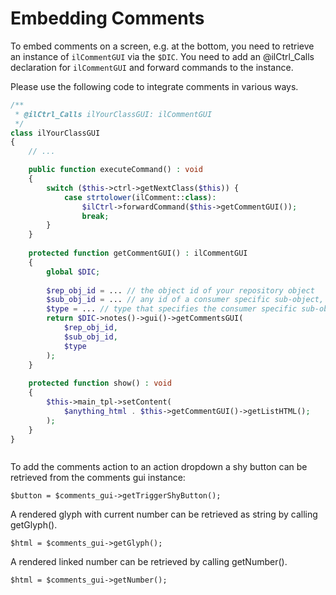 # Embedding Comments

To embed comments on a screen, e.g. at the bottom, you need to retrieve an instance of `ilCommentGUI` via the `$DIC`. You need to add an @ilCtrl_Calls declaration for `ilCommentGUI` and forward commands to the instance.

Please use the following code to integrate comments in various ways.

```php
/**
 * @ilCtrl_Calls ilYourClassGUI: ilCommentGUI
 */
class ilYourClassGUI
{
    // ...

    public function executeCommand() : void
    {
        switch ($this->ctrl->getNextClass($this)) {
            case strtolower(ilComment::class):
                $ilCtrl->forwardCommand($this->getCommentGUI());
                break;
        }
    }
    
    protected function getCommentGUI() : ilCommentGUI
    {
        global $DIC;
        
        $rep_obj_id = ... // the object id of your repository object
        $sub_obj_id = ... // any id of a consumer specific sub-object, e.g. a page ID
        $type = ... // type that specifies the consumer specific sub-object
        return $DIC->notes()->gui()->getCommentsGUI(
            $rep_obj_id,
            $sub_obj_id,
            $type
        );
    }
    
    protected function show() : void
    {
        $this->main_tpl->setContent(
            $anything_html . $this->getCommentGUI()->getListHTML();
        );
    }
}



```

To add the comments action to an action dropdown a shy button can be retrieved from the comments gui instance:

```
$button = $comments_gui->getTriggerShyButton();
```

A rendered glyph with current number can be retrieved as string by calling getGlyph().

```
$html = $comments_gui->getGlyph();
```

A rendered linked number can be retrieved by calling getNumber().

```
$html = $comments_gui->getNumber();
```
